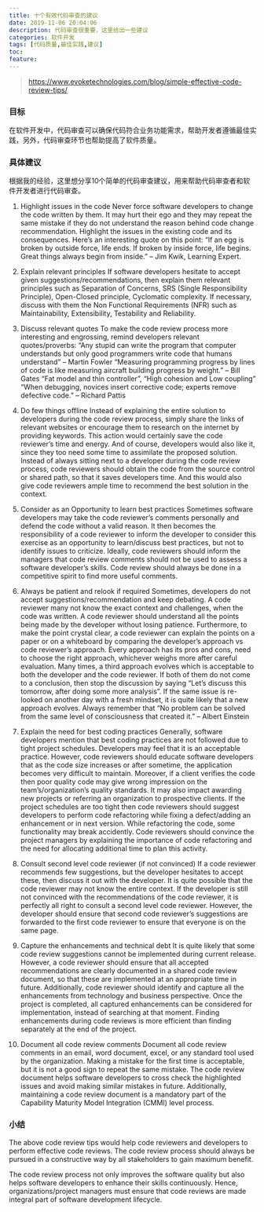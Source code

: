 ```yaml
---
title: 十个有效代码审查的建议
date: 2019-11-06 20:04:06
description: 代码审查很重要，这里给出一些建议
categories: 软件开发
tags: [代码质量,最佳实践,建议] 
toc: 
feature: 
---
```


> https://www.evoketechnologies.com/blog/simple-effective-code-review-tips/

### 目标
在软件开发中，代码审查可以确保代码符合业务功能需求，帮助开发者遵循最佳实践，另外，代码审查环节也帮助提高了软件质量。

### 具体建议
根据我的经验，这里想分享10个简单的代码审查建议，用来帮助代码审查者和软件开发者进行代码审查。

<!--more-->

1. Highlight issues in the code
Never force software developers to change the code written by them. It may hurt their ego and they may repeat the same mistake if they do not understand the reason behind code change recommendation. Highlight the issues in the existing code and its consequences.
Here’s an interesting quote on this point: “If an egg is broken by outside force, life ends. If broken by inside force, life begins. Great things always begin from inside.” – Jim Kwik, Learning Expert.

2. Explain relevant principles
If software developers hesitate to accept given suggestions/recommendations, then explain them relevant principles such as Separation of Concerns, SRS (Single Responsibility Principle), Open-Closed principle, Cyclomatic complexity. If necessary, discuss with them the Non Functional Requirements (NFR) such as Maintainability, Extensibility, Testability and Reliability.

3. Discuss relevant quotes
To make the code review process more interesting and engrossing, remind developers relevant quotes/proverbs:
“Any stupid can write the program that computer understands but only good programmers write code that humans understand” – Martin Fowler
“Measuring programming progress by lines of code is like measuring aircraft building progress by weight.” – Bill Gates
“Fat model and thin controller”, “High cohesion and Low coupling”
“When debugging, novices insert corrective code; experts remove defective code.” – Richard Pattis

4. Do few things offline
Instead of explaining the entire solution to developers during the code review process, simply share the links of relevant websites or encourage them to research on the internet by providing keywords. This action would certainly save the code reviewer’s time and energy. And of course, developers would also like it, since they too need some time to assimilate the proposed solution. 
Instead of always sitting next to a developer during the code review process, code reviewers should obtain the code from the source control or shared path, so that it saves developers time. And this would also give code reviewers ample time to recommend the best solution in the context.

5. Consider as an Opportunity to learn best practices
Sometimes software developers may take the code reviewer’s comments personally and defend the code without a valid reason. It then becomes the responsibility of a code reviewer to inform the developer to consider this exercise as an opportunity to learn/discuss best practices, but not to identify issues to criticize. Ideally, code reviewers should inform the managers that code review comments should not be used to assess a software developer’s skills. Code review should always be done in a competitive spirit to find more useful comments.

6. Always be patient and relook if required
Sometimes, developers do not accept suggestions/recommendation and keep debating. A code reviewer many not know the exact context and challenges, when the code was written. A code reviewer should understand all the points being made by the developer without losing patience. Furthermore, to make the point crystal clear, a code reviewer can explain the points on a paper or on a whiteboard by comparing the developer’s approach vs code reviewer’s approach. Every approach has its pros and cons, need to choose the right approach, whichever weighs more after careful evaluation.
Many times, a third approach evolves which is acceptable to both the developer and the code reviewer. If both of them do not come to a conclusion, then stop the discussion by saying “Let’s discuss this tomorrow, after doing some more analysis”. If the same issue is re-looked on another day with a fresh mindset, it is quite likely that a new approach evolves. Always remember that “No problem can be solved from the same level of consciousness that created it.” – Albert Einstein

7. Explain the need for best coding practices
Generally, software developers mention that best coding practices are not followed due to tight project schedules. Developers may feel that it is an acceptable practice. However, code reviewers should educate software developers that as the code size increases or after sometime, the application becomes very difficult to maintain. Moreover, if a client verifies the code then poor quality code may give wrong impression on the team’s/organization’s quality standards. It may also impact awarding new projects or referring an organization to prospective clients.
If the project schedules are too tight then code reviewers should suggest developers to perform code refactoring while fixing a defect/adding an enhancement or in next version. While refactoring the code, some functionality may break accidently. Code reviewers should convince the project managers by explaining the importance of code refactoring and the need for allocating additional time to plan this activity.

8. Consult second level code reviewer (if not convinced)
If a code reviewer recommends few suggestions, but the developer hesitates to accept these, then discuss it out with the developer. It is quite possible that the code reviewer may not know the entire context. If the developer is still not convinced with the recommendations of the code reviewer, it is perfectly all right to consult a second level code reviewer. However, the developer should ensure that second code reviewer’s suggestions are forwarded to the first code reviewer to ensure that everyone is on the same page.

9. Capture the enhancements and technical debt
It is quite likely that some code review suggestions cannot be implemented during current release. However, a code reviewer should ensure that all accepted recommendations are clearly documented in a shared code review document, so that these are implemented at an appropriate time in future. Additionally, code reviewer should identify and capture all the enhancements from technology and business perspective. Once the project is completed, all captured enhancements can be considered for implementation, instead of searching at that moment. Finding enhancements during code reviews is more efficient than finding separately at the end of the project.

10. Document all code review comments
Document all code review comments in an email, word document, excel, or any standard tool used by the organization. Making a mistake for the first time is acceptable, but it is not a good sign to repeat the same mistake. The code review document helps software developers to cross check the highlighted issues and avoid making similar mistakes in future. Additionally, maintaining a code review document is a mandatory part of the Capability Maturity Model Integration (CMMI) level process.

### 小结

The above code review tips would help code reviewers and developers to perform effective code reviews. The code review process should always be pursued in a constructive way by all stakeholders to gain maximum benefit.

The code review process not only improves the software quality but also helps software developers to enhance their skills continuously. Hence, organizations/project managers must ensure that code reviews are made integral part of software development lifecycle.
